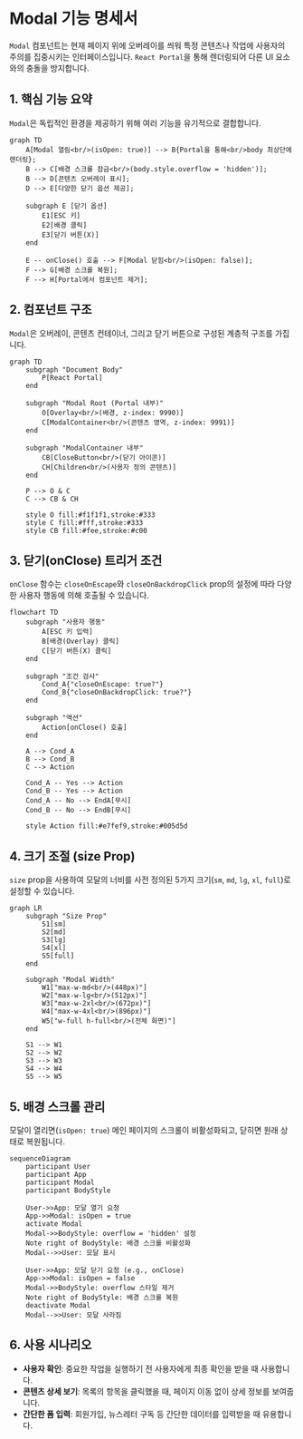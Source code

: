 # Modal 기능 명세서

`Modal` 컴포넌트는 현재 페이지 위에 오버레이를 씌워 특정 콘텐츠나 작업에 사용자의 주의를 집중시키는 인터페이스입니다. `React Portal`을 통해 렌더링되어 다른 UI 요소와의 충돌을 방지합니다.

## 1. 핵심 기능 요약

`Modal`은 독립적인 환경을 제공하기 위해 여러 기능을 유기적으로 결합합니다.

```mermaid
graph TD
    A[Modal 열림<br/>(isOpen: true)] --> B{Portal을 통해<br/>body 최상단에 렌더링};
    B --> C[배경 스크롤 잠금<br/>(body.style.overflow = 'hidden')];
    B --> D[콘텐츠 오버레이 표시];
    D --> E[다양한 닫기 옵션 제공];

    subgraph E [닫기 옵션]
        E1[ESC 키]
        E2[배경 클릭]
        E3[닫기 버튼(X)]
    end

    E -- onClose() 호출 --> F[Modal 닫힘<br/>(isOpen: false)];
    F --> G[배경 스크롤 복원];
    F --> H[Portal에서 컴포넌트 제거];
```

## 2. 컴포넌트 구조

`Modal`은 오버레이, 콘텐츠 컨테이너, 그리고 닫기 버튼으로 구성된 계층적 구조를 가집니다.

```mermaid
graph TD
    subgraph "Document Body"
        P[React Portal]
    end

    subgraph "Modal Root (Portal 내부)"
        O[Overlay<br/>(배경, z-index: 9990)]
        C[ModalContainer<br/>(콘텐츠 영역, z-index: 9991)]
    end

    subgraph "ModalContainer 내부"
        CB[CloseButton<br/>(닫기 아이콘)]
        CH[Children<br/>(사용자 정의 콘텐츠)]
    end

    P --> O & C
    C --> CB & CH

    style O fill:#f1f1f1,stroke:#333
    style C fill:#fff,stroke:#333
    style CB fill:#fee,stroke:#c00
```

## 3. 닫기(onClose) 트리거 조건

`onClose` 함수는 `closeOnEscape`와 `closeOnBackdropClick` prop의 설정에 따라 다양한 사용자 행동에 의해 호출될 수 있습니다.

```mermaid
flowchart TD
    subgraph "사용자 행동"
        A[ESC 키 입력]
        B[배경(Overlay) 클릭]
        C[닫기 버튼(X) 클릭]
    end

    subgraph "조건 검사"
        Cond_A{"closeOnEscape: true?"}
        Cond_B{"closeOnBackdropClick: true?"}
    end

    subgraph "액션"
        Action[onClose() 호출]
    end

    A --> Cond_A
    B --> Cond_B
    C --> Action

    Cond_A -- Yes --> Action
    Cond_B -- Yes --> Action
    Cond_A -- No --> EndA[무시]
    Cond_B -- No --> EndB[무시]

    style Action fill:#e7fef9,stroke:#005d5d
```

## 4. 크기 조절 (size Prop)

`size` prop을 사용하여 모달의 너비를 사전 정의된 5가지 크기(`sm`, `md`, `lg`, `xl`, `full`)로 설정할 수 있습니다.

```mermaid
graph LR
    subgraph "Size Prop"
        S1[sm]
        S2[md]
        S3[lg]
        S4[xl]
        S5[full]
    end

    subgraph "Modal Width"
        W1["max-w-md<br/>(448px)"]
        W2["max-w-lg<br/>(512px)"]
        W3["max-w-2xl<br/>(672px)"]
        W4["max-w-4xl<br/>(896px)"]
        W5["w-full h-full<br/>(전체 화면)"]
    end

    S1 --> W1
    S2 --> W2
    S3 --> W3
    S4 --> W4
    S5 --> W5
```

## 5. 배경 스크롤 관리

모달이 열리면(`isOpen: true`) 메인 페이지의 스크롤이 비활성화되고, 닫히면 원래 상태로 복원됩니다.

```mermaid
sequenceDiagram
    participant User
    participant App
    participant Modal
    participant BodyStyle

    User->>App: 모달 열기 요청
    App->>Modal: isOpen = true
    activate Modal
    Modal->>BodyStyle: overflow = 'hidden' 설정
    Note right of BodyStyle: 배경 스크롤 비활성화
    Modal-->>User: 모달 표시

    User->>App: 모달 닫기 요청 (e.g., onClose)
    App->>Modal: isOpen = false
    Modal->>BodyStyle: overflow 스타일 제거
    Note right of BodyStyle: 배경 스크롤 복원
    deactivate Modal
    Modal-->>User: 모달 사라짐
```

## 6. 사용 시나리오

- **사용자 확인**: 중요한 작업을 실행하기 전 사용자에게 최종 확인을 받을 때 사용합니다.
- **콘텐츠 상세 보기**: 목록의 항목을 클릭했을 때, 페이지 이동 없이 상세 정보를 보여줍니다.
- **간단한 폼 입력**: 회원가입, 뉴스레터 구독 등 간단한 데이터를 입력받을 때 유용합니다.
